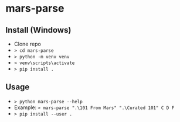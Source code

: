 # mars-parse

## Install (Windows)
<ul>
  <li>Clone repo</li>
  <li><code>> cd mars-parse</code></li>
  <li><code>> python -m venv venv</code></li>
  <li><code>> venv\scripts\activate</code></li>
  <li><code>> pip install .</code></li>
</ul>

## Usage
<ul>
  <li><code>> python mars-parse --help</code></li>
  <li>Example: <code>> mars-parse ".\101 From Mars" ".\Curated 101" C D F</code></li>
  <li><code>> pip install --user . </code></li>
</ul>
